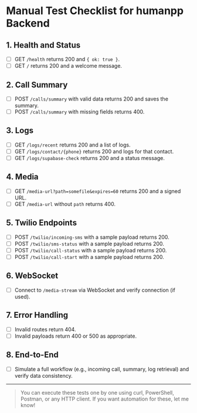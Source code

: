 # Manual Test Checklist for humanpp Backend

## 1. Health and Status
- [ ] GET `/health` returns 200 and `{ ok: true }`.
- [ ] GET `/` returns 200 and a welcome message.

## 2. Call Summary
- [ ] POST `/calls/summary` with valid data returns 200 and saves the summary.
- [ ] POST `/calls/summary` with missing fields returns 400.

## 3. Logs
- [ ] GET `/logs/recent` returns 200 and a list of logs.
- [ ] GET `/logs/contact/{phone}` returns 200 and logs for that contact.
- [ ] GET `/logs/supabase-check` returns 200 and a status message.

## 4. Media
- [ ] GET `/media-url?path=somefile&expires=60` returns 200 and a signed URL.
- [ ] GET `/media-url` without `path` returns 400.

## 5. Twilio Endpoints
- [ ] POST `/twilio/incoming-sms` with a sample payload returns 200.
- [ ] POST `/twilio/sms-status` with a sample payload returns 200.
- [ ] POST `/twilio/call-status` with a sample payload returns 200.
- [ ] POST `/twilio/call-start` with a sample payload returns 200.

## 6. WebSocket
- [ ] Connect to `/media-stream` via WebSocket and verify connection (if used).

## 7. Error Handling
- [ ] Invalid routes return 404.
- [ ] Invalid payloads return 400 or 500 as appropriate.

## 8. End-to-End
- [ ] Simulate a full workflow (e.g., incoming call, summary, log retrieval) and verify data consistency.

---

> You can execute these tests one by one using curl, PowerShell, Postman, or any HTTP client. If you want automation for these, let me know!
